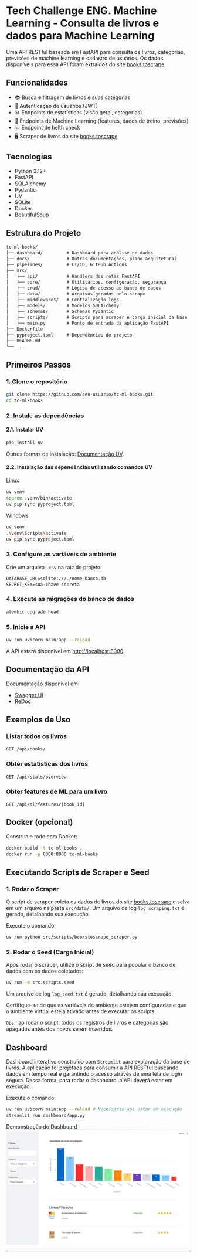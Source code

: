 # Tech Challenge ENG. Machine Learning - Consulta de livros e dados para Machine Learning

Uma API RESTful baseada em FastAPI para consulta de livros, categorias, previsões de machine learning e cadastro de usuários. Os dados disponíveis para essa API foram extraídos do site [books.toscrape](https://books.toscrape.com/).

## Funcionalidades

- 📚 Busca e filtragem de livros e suas categorias
- 👤 Autenticação de usuários (JWT)
- 📊 Endpoints de estatísticas (visão geral, categorias)
- 🤖 Endpoints de Machine Learning (features, dados de treino, previsões)
- 🩺 Endpoint de helth check
- 🖥️ Scraper de livros do site [books.toscrape](https://books.toscrape.com/)

## Tecnologias

- Python 3.12+
- FastAPI
- SQLAlchemy
- Pydantic
- UV
- SQLite
- Docker
- BeautifulSoup

## Estrutura do Projeto

```
tc-ml-books/
├── dashboard/         # Dashboard para análise de dados
├── docs/              # Outras documentações, plano arquitetural
├── pipelines/         # CI/CD, GitHub Actions 
├── src/
│   ├── api/           # Handlers das rotas FastAPI
│   ├── core/          # Utilitários, configuração, segurança
│   ├── crud/          # Lógica de acesso ao banco de dados
│   ├── data/          # Arquivos gerados pelo scrape
│   ├── middlewares/   # Centralização logs
│   ├── models/        # Modelos SQLAlchemy
│   ├── schemas/       # Schemas Pydantic
│   ├── scripts/       # Scripts para scraper e carga inicial da base
│   └── main.py        # Ponto de entrada da aplicação FastAPI
├── Dockerfile
├── pyproject.toml     # Dependências do projeto
├── README.md
└── ...
```

## Primeiros Passos

### 1. Clone o repositório

```bash
git clone https://github.com/seu-usuario/tc-ml-books.git
cd tc-ml-books
```

### 2. Instale as dependências

#### 2.1. Instalar UV
```bash
pip install uv
```
Outros formas de instalação: [Documentação UV](https://docs.astral.sh/uv/getting-started/installation/).

#### 2.2. Instalação das dependências utilizando comandos UV
Linux
```bash
uv venv
source .venv/bin/activate
uv pip sync pyproject.toml
```
Windows
```bash
uv venv
.\venv\Scripts\activate
uv pip sync pyproject.toml
```

### 3. Configure as variáveis de ambiente

Crie um arquivo `.env` na raiz do projeto:

```
DATABASE_URL=sqlite:///./nome-banco.db
SECRET_KEY=sua-chave-secreta
```

### 4. Execute as migrações do banco de dados

```bash
alembic upgrade head
```

### 5. Inicie a API

```bash
uv run uvicorn main:app --reload
```

A API estará disponível em [http://localhost:8000](http://localhost:8000).

## Documentação da API

Documentação disponível em:

- [Swagger UI](http://localhost:8000/docs)
- [ReDoc](http://localhost:8000/redoc)

## Exemplos de Uso

### Listar todos os livros

```http
GET /api/books/
```

### Obter estatísticas dos livros

```http
GET /api/stats/overview
```

### Obter features de ML para um livro

```http
GET /api/ml/features/{book_id}
```

## Docker (opcional)

Construa e rode com Docker:

```bash
docker build -t tc-ml-books .
docker run -p 8000:8000 tc-ml-books
```

## Executando Scripts de Scraper e Seed

### 1. Rodar o Scraper

O script de scraper coleta os dados de livros do site [books.toscrape](https://books.toscrape.com/) e salva em um arquivo na pasta `src/data/`. Um arquivo de log `log_scraping.txt` é gerado, detalhando sua execução.

Execute o comando:

```bash
uv run python src/scripts/bookstoscrape_scraper.py
```

### 2. Rodar o Seed (Carga Inicial)

Após rodar o scraper, utilize o script de seed para popular o banco de dados com os dados coletados:

```bash
uv run -m src.scripts.seed
```
Um arquivo de log `log_seed.txt` é gerado, detalhando sua execução.

Certifique-se de que as variáveis de ambiente estejam configuradas e que o ambiente virtual esteja ativado antes de executar os scripts.

`Obs`.: ao rodar o script, todos os registros de livros e categorias são apagados antes dos novos serem inseridos.

## Dashboard
Dashboard interativo construído com `Streamlit` para exploração da base de livros. A aplicação foi projetada para consumir a API RESTful buscando dados em tempo real e garantindo o acesso através de uma tela de login segura. Dessa forma, para rodar o dashboard, a API deverá estar em execução.

Execute o comando:

```bash
uv run uvicorn main:app --reload # Necessário api estar em execução
streamlit run dashboard/app.py 
```
Demonstração do Dashboard
![Demonstração do Dashboard de Livros](./assets/dashboard.png)

---

